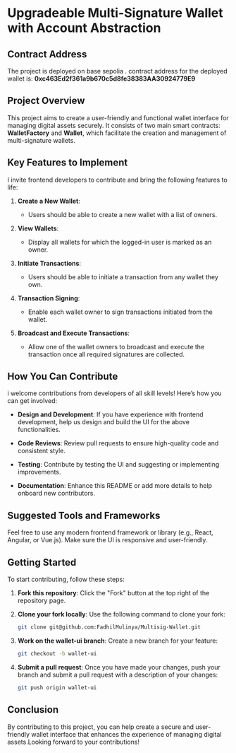 # Upgradeable Multi-Signature Wallet with Account Abstraction

## Contract Address
The project is deployed on base sepolia . contract address for the deployed wallet is: **0xc463Ed2f361a9b670c5d8fe38383AA30924779E9**

## Project Overview
This project aims to create a user-friendly and functional wallet interface for managing digital assets securely. It consists of two main smart contracts: **WalletFactory** and **Wallet**, which facilitate the creation and management of multi-signature wallets.

## Key Features to Implement
I invite frontend developers to contribute and bring the following features to life:

1. **Create a New Wallet**:
   - Users should be able to create a new wallet with a list of owners.

2. **View Wallets**:
   - Display all wallets for which the logged-in user is marked as an owner.

3. **Initiate Transactions**:
   - Users should be able to initiate a transaction from any wallet they own.

4. **Transaction Signing**:
   - Enable each wallet owner to sign transactions initiated from the wallet.

5. **Broadcast and Execute Transactions**:
   - Allow one of the wallet owners to broadcast and execute the transaction once all required signatures are collected.

## How You Can Contribute
i welcome contributions from developers of all skill levels! Here’s how you can get involved:

- **Design and Development**: If you have experience with frontend development, help us design and build the UI for the above functionalities.
  
- **Code Reviews**: Review pull requests to ensure high-quality code and consistent style.
  
- **Testing**: Contribute by testing the UI and suggesting or implementing improvements.
  
- **Documentation**: Enhance this README or add more details to help onboard new contributors.

## Suggested Tools and Frameworks
Feel free to use any modern frontend framework or library (e.g., React, Angular, or Vue.js). Make sure the UI is responsive and user-friendly.

## Getting Started
To start contributing, follow these steps:

1. **Fork this repository**: Click the "Fork" button at the top right of the repository page.
  
2. **Clone your fork locally**: Use the following command to clone your fork:
   ```bash
   git clone git@github.com:FadhilMulinya/Multisig-Wallet.git
   ```
  
3. **Work on the wallet-ui branch**: Create a new branch for your feature:
   ```bash
   git checkout -b wallet-ui
   ```
  
4. **Submit a pull request**: Once you have made your changes, push your branch and submit a pull request with a description of your changes:
   ```bash
   git push origin wallet-ui
   ```

## Conclusion
By contributing to this project, you can help create a secure and user-friendly wallet interface that enhances the experience of managing digital assets.Looking forward to your contributions!

